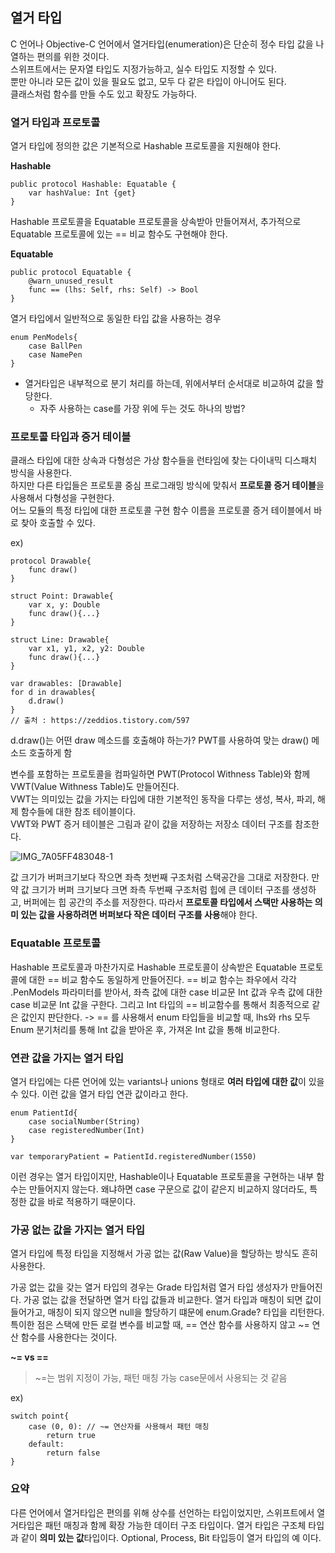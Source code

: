 ## 열거 타입

C 언어나 Objective-C 언어에서 열거타입(enumeration)은 단순히 정수 타입 값을 나열하는 편의를 위한 것이다.  
스위프트에서는 문자열 타입도 지정가능하고, 실수 타입도 지정할 수 있다.  
뿐만 아니라 모든 값이 있을 필요도 없고, 모두 다 같은 타입이 아니어도 된다.  
클래스처럼 함수를 만들 수도 있고 확장도 가능하다.

### 열거 타입과 프로토콜

열거 타입에 정의한 값은 기본적으로 Hashable 프로토콜을 지원해야 한다.

**Hashable**

```
public protocol Hashable: Equatable {
    var hashValue: Int {get}
}
```

Hashable 프로토콜을 Equatable 프로토콜을 상속받아 만들어져서, 추가적으로 Equatable 프로토콜에 있는 == 비교 함수도 구현해야 한다.

**Equatable**

```
public protocol Equatable {
    @warn_unused_result
    func == (lhs: Self, rhs: Self) -> Bool
}
```

열거 타입에서 일반적으로 동일한 타입 값을 사용하는 경우

```
enum PenModels{
    case BallPen
    case NamePen
}
```

-   열거타입은 내부적으로 분기 처리를 하는데, 위에서부터 순서대로 비교하여 값을 할당한다.
    -   자주 사용하는 case를 가장 위에 두는 것도 하나의 방법?

### 프로토콜 타입과 증거 테이블

클래스 타입에 대한 상속과 다형성은 가상 함수들을 런타임에 찾는 다이내믹 디스패치 방식을 사용한다.  
하지만 다른 타입들은 프로토콜 중심 프로그래밍 방식에 맞춰서 **프로토콜 증거 테이블**을 사용해서 다형성을 구현한다.  
어느 모듈의 특정 타입에 대한 프로토콜 구현 함수 이름을 프로토콜 증거 테이블에서 바로 찾아 호출할 수 있다.

ex)
```
protocol Drawable{
	func draw()
}

struct Point: Drawable{
	var x, y: Double
    func draw(){...}
}

struct Line: Drawable{
	var x1, y1, x2, y2: Double
    func draw(){...}
}

var drawables: [Drawable]
for d in drawables{
	d.draw()
}
// 출처 : https://zeddios.tistory.com/597
```

d.draw()는 어떤 draw 메소드를 호출해야 하는가?
PWT를 사용하여 맞는 draw() 메소드 호출하게 함


변수를 포함하는 프로토콜을 컴파일하면 PWT(Protocol Withness Table)와 함께 VWT(Value Withness Table)도 만들어진다.  
VWT는 의미있는 값을 가지는 타입에 대한 기본적인 동작을 다루는 생성, 복사, 파괴, 해제 함수들에 대한 참조 테이블이다.  
VWT와 PWT 증거 테이블은 그림과 같이 값을 저장하는 저장소 데이터 구조를 참조한다.

![IMG_7A05FF483048-1](https://user-images.githubusercontent.com/11826495/131636448-b4dfc4e4-373c-4d1c-90a6-268cdf79a01d.jpeg)

값 크기가 버퍼크기보다 작으면 좌측 첫번째 구조처럼 스택공간을 그대로 저장한다.
만약 값 크기가 버퍼 크기보다 크면 좌측 두번째 구조처럼 힙에 큰 데이터 구조를 생성하고, 버퍼에는 힙 공간의 주소를 저장한다.
따라서 **프로토콜 타입에서 스택만 사용하는 의미 있는 값을 사용하려면 버퍼보다 작은 데이터 구조를 사용**해야 한다.


### Equatable 프로토콜

Hashable 프로토콜과 마찬가지로 Hashable 프로토콜이 상속받은 Equatable 프로토콜에 대한 == 비교 함수도 동일하게 만들어진다.
== 비교 함수는 좌우에서 각각 .PenModels 파라미터를 받아서, 좌측 값에 대한 case 비교문 Int 값과 우측 값에 대한 case 비교문 Int 값을 구한다.
그리고 Int 타입의 == 비교함수를 통해서 최종적으로 같은 값인지 판단한다.
-> == 를 사용해서 enum 타입들을 비교할 때, lhs와 rhs 모두 Enum 분기처리를 통해 Int 값을 받아온 후, 가져온 Int 값을 통해 비교한다.


### 연관 값을 가지는 열거 타입
열거 타입에는 다른 언어에 있는 variants나 unions 형태로 **여러 타입에 대한 값**이 있을 수 있다.
이런 값을 열거 타입 연관 값이라고 한다.

```
enum PatientId{
	case socialNumber(String)
    case registeredNumber(Int)
}

var temporaryPatient = PatientId.registeredNumber(1550)
```


이런 경우는 열거 타입이지만, Hashable이나 Equatable 프로토콜을 구현하는 내부 함수는 만들어지지 않는다.
왜냐하면 case 구문으로 값이 같은지 비교하지 않더라도, 특정한 값을 바로 적용하기 때문이다.


### 가공 없는 값을 가지는 열거 타입

열거 타입에 특정 타입을 지정해서 가공 없는 값(Raw Value)을 할당하는 방식도 흔히 사용한다.

가공 없는 값을 갖는 열거 타입의 경우는 Grade 타입처럼 열거 타입 생성자가 만들어진다.
가공 없는 값을 전달하면 열거 타입 값들과 비교한다.
열거 타입과 매칭이 되면 값이 들어가고, 매칭이 되지 않으면 null을 할당하기 떄문에 enum.Grade? 타입을 리턴한다.
특이한 점은 스택에 만든 로컬 변수를 비교할 때, == 연산 함수를 사용하지 않고 ~= 연산 함수를 사용한다는 것이다.

**~= vs ==**
> ~=는 범위 지정이 가능, 패턴 매칭 가능
> case문에서 사용되는 것 같음

ex) 

```
switch point{
	case (0, 0): // ~= 연산자를 사용해서 패턴 매칭
    	return true
    default: 
    	return false
}
```




### 요약
다른 언어에서 열거타입은 편의를 위해 상수를 선언하는 타입이었지만, 스위프트에서 열거타입은 패턴 매칭과 함께 확장 가능한 데이터 구조 타입이다.
열거 타입은 구조체 타입과 같이 **의미 있는 값**타입이다.
Optional, Process, Bit 타입등이 열거 타입의 예 이다.
